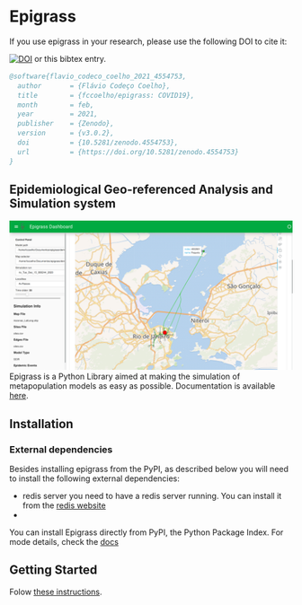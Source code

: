 # Epigrass
If you use epigrass in your research, please use the following DOI to cite it:

[![DOI](https://zenodo.org/badge/59497476.svg)](https://zenodo.org/badge/latestdoi/59497476)
or this bibtex entry.
```bibtex
@software{flavio_codeco_coelho_2021_4554753,
  author       = {Flávio Codeço Coelho},
  title        = {fccoelho/epigrass: COVID19},
  month        = feb,
  year         = 2021,
  publisher    = {Zenodo},
  version      = {v3.0.2},
  doi          = {10.5281/zenodo.4554753},
  url          = {https://doi.org/10.5281/zenodo.4554753}
}
```
## Epidemiological Geo-referenced Analysis and Simulation system
![dashboard](docs/source/dashboard2.png)
Epigrass is a Python Library aimed at making the simulation of metapopulation models as easy as possible.
Documentation is available [here](https://epigrass.readthedocs.io/en/latest/).

## Installation
### External dependencies
Besides installing epigrass from the PyPI, as described below you will need to install the following external dependencies:
- redis server you need to have a redis server running. You can install it from the [redis website](https://redis.io/download)  
- 
You can install Epigrass directly from PyPI, the Python Package Index.
For mode details, check the [docs](https://epigrass.readthedocs.io/en/latest/install.html#)


## Getting Started

Folow [these instructions](https://epigrass.readthedocs.io/en/latest/using.html).
